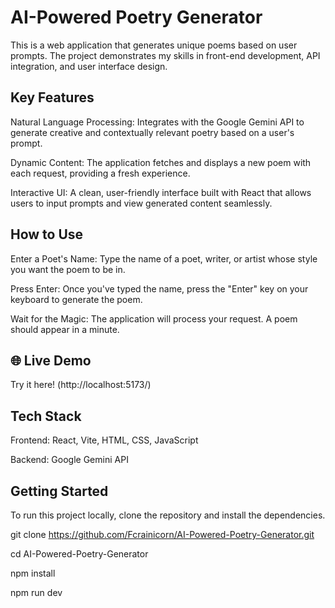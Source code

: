 # AI-Powered Poetry Generator

This is a web application that generates unique poems based on user prompts. The project demonstrates my skills in front-end development, API integration, and user interface design.

## Key Features

Natural Language Processing: Integrates with the Google Gemini API to generate creative and contextually relevant poetry based on a user's prompt.

Dynamic Content: The application fetches and displays a new poem with each request, providing a fresh experience.

Interactive UI: A clean, user-friendly interface built with React that allows users to input prompts and view generated content seamlessly.

## How to Use

Enter a Poet's Name: Type the name of a poet, writer, or artist whose style you want the poem to be in.

Press Enter: Once you've typed the name, press the "Enter" key on your keyboard to generate the poem.

Wait for the Magic: The application will process your request. A poem should appear in a minute.

## 🌐 Live Demo  
Try it here! (http://localhost:5173/)

## Tech Stack

Frontend: React, Vite, HTML, CSS, JavaScript

Backend: Google Gemini API

## Getting Started

To run this project locally, clone the repository and install the dependencies.

git clone https://github.com/Fcrainicorn/AI-Powered-Poetry-Generator.git

cd AI-Powered-Poetry-Generator

npm install

npm run dev



